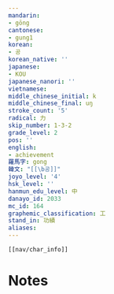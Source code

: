 ```yaml
---
mandarin:
- gōng
cantonese:
- gung1
korean:
- 공
korean_native: ''
japanese:
- KOU
japanese_nanori: ''
vietnamese:
middle_chinese_initial: k
middle_chinese_final: uŋ
stroke_count: '5'
radical: 力
skip_number: 1-3-2
grade_level: 2
pos: ''
english:
- achievement
羅馬字: gong
韓文: "[[\b공]]"
joyo_level: '4'
hsk_level: ''
hanmun_edu_level: 中
danayo_id: 2033
mc_id: 164
graphemic_classification: 工
stand_in: 功績
aliases:
---
```

```meta-bind-embed
[[nav/char_info]]
```

# Notes
